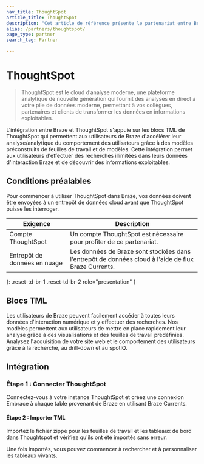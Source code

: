 ```yaml
---
nav_title: ThoughtSpot
article_title: ThoughtSpot
description: "Cet article de référence présente le partenariat entre Braze et ThoughtSpot, une plateforme d'analyse/analytique de nouvelle génération qui permet aux utilisateurs d'effectuer des recherches illimitées dans leurs données d'interaction Braze et de découvrir des informations exploitables."
alias: /partners/thoughtspot/
page_type: partner
search_tag: Partner

---
```


# ThoughtSpot

> ThoughtSpot est le cloud d’analyse moderne, une plateforme analytique de nouvelle génération qui fournit des analyses en direct à votre pile de données moderne, permettant à vos collègues, partenaires et clients de transformer les données en informations exploitables.

L'intégration entre Braze et ThoughtSpot s'appuie sur les blocs TML de ThoughtSpot qui permettent aux utilisateurs de Braze d'accélérer leur analyse/analytique du comportement des utilisateurs grâce à des modèles préconstruits de feuilles de travail et de modèles. Cette intégration permet aux utilisateurs d'effectuer des recherches illimitées dans leurs données d'interaction Braze et de découvrir des informations exploitables. 

## Conditions préalables

Pour commencer à utiliser ThoughtSpot dans Braze, vos données doivent être envoyées à un entrepôt de données cloud avant que ThoughtSpot puisse les interroger.

| Exigence | Description |
| ----------- | ----------- |
| Compte ThoughtSpot | Un compte ThoughtSpot est nécessaire pour profiter de ce partenariat. |
| Entrepôt de données en nuage| Les données de Braze sont stockées dans l'entrepôt de données cloud à l'aide de flux Braze Currents. |
{: .reset-td-br-1 .reset-td-br-2 role="presentation" }

## Blocs TML

Les utilisateurs de Braze peuvent facilement accéder à toutes leurs données d'interaction numérique et y effectuer des recherches. Nos modèles permettent aux utilisateurs de mettre en place rapidement leur analyse grâce à des visualisations et des feuilles de travail prédéfinies. Analysez l'acquisition de votre site web et le comportement des utilisateurs grâce à la recherche, au drill-down et au spotIQ.

## Intégration

### Étape 1 : Connecter ThoughtSpot 

Connectez-vous à votre instance ThoughtSpot et créez une connexion Embrace à chaque table provenant de Braze en utilisant Braze Currents.

#### Étape 2 : Importer TML

Importez le fichier zippé pour les feuilles de travail et les tableaux de bord dans Thoughtspot et vérifiez qu'ils ont été importés sans erreur. 

Une fois importés, vous pouvez commencer à rechercher et à personnaliser les tableaux vivants. 


